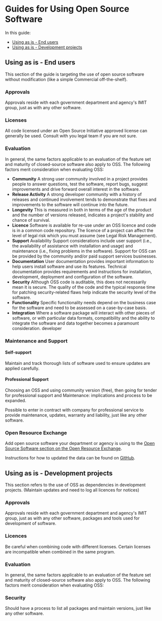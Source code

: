 # Guides for Using Open Source Software

In this guide:

* [Using as is - End users](#using-as-is---end-users)
* [Using as is - Development projects](#using-as-is---development-project)

## Using as is - End users

This section of the guide is targeting the use of open source software without modification (like a simple Commercial off-the-shelf).

### Approvals

Approvals reside with each government department and agency's IMIT group, just as with any other software.

### Licenses

All code licensed under an Open Source Initiative approved license can generally be used. Consult with you legal team if you are not sure.

### Evaluation

In general, the same factors applicable to an evaluation of the feature set and maturity of closed-source software also apply to OSS. The following factors merit consideration when evaluating OSS:

* **Community** A strong user community involved in a project provides people to answer questions, test the software, report bugs, suggest improvements and drive forward overall interest in the software.
* **Release Activity** A strong developer community with a history of releases and continued involvement tends to demonstrate that fixes and improvements to the software will continue into the future.
* **Longevity** This is measured in both in terms of the age of the product and the number of versions released, indicates a project's stability and chance of survival.
* **Licence** Software is available for re-use under an OSS licence and code is in a common code repository. The licence of a project can affect the level of legal risk which you must assume (see Legal Risk Management).
* **Support** Availability Support considerations include user support (i.e., the availability of assistance with installation and usage) and maintenance (i.e., fixing problems in the software). Support for OSS can be provided by the community and/or paid support services businesses.
* **Documentation** User documentation provides important information to help users install software and use its features. Technical documentation provides requirements and instructions for installation, development, deployment and configuration of the software.
* **Security** Although OSS code is auditable, this does not necessarily mean it is secure. The quality of the code and the typical response time for patching security-related flaws help indicate the security level of the software.
* **Functionality** Specific functionality needs depend on the business case for the software and need to be assessed on a case-by-case basis.
* **Integration** Where a software package will interact with other pieces of software, or with particular data formats, compatibility and the ability to integrate the software and data together becomes a paramount consideration.
developer
### Maintenance and Support

#### Self-support

Maintain and track thorough lists of software used to ensure updates are applied carefully.

#### Professional Support

Choosing an OSS and using community version (free), then going for tender for professional support and Maintenance: implications and process to be expanded.

Possible to enter in contract with company for professional service to provide maintenance, updates, warranty and liability, just like any other software.

### Open Resource Exchange

Add open source software your department or agency is using to the [Open Source Software section on the Open Resource Exchange](https://canada-ca.github.io/ore-ero/open-source-software.html).

Instructions for how to updated the data can be found on [GitHub](https://github.com/canada-ca/ore-ero/tree/master/_data).

## Using as is - Development projects

This section refers to the use of OSS as dependencies in development projects. (Maintain updates and need to log all licences for notices)

### Approvals

Approvals reside with each government department and agency's IMIT group, just as with any other software, packages and tools used for development of software.

### Licences

Be careful when combining code with different licenses. Certain licenses are incompatible when combined in the same program.

### Evaluation

In general, the same factors applicable to an evaluation of the feature set and maturity of closed-source software also apply to OSS. The following factors merit consideration when evaluating OSS:

### Security

Should have a process to list all packages and maintain versions, just like any other software.
